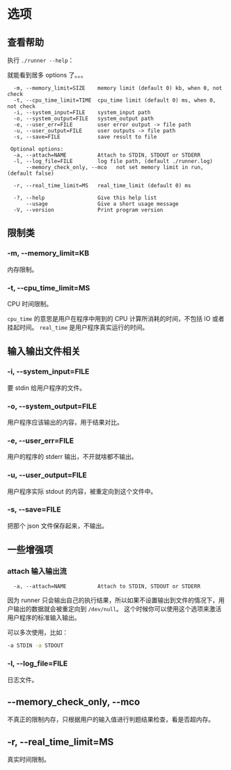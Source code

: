 # 选项

## 查看帮助

执行 `./runner --help`：

就能看到居多 options 了。。。

```shell
  -m, --memory_limit=SIZE    memory limit (default 0) kb, when 0, not check
  -t, --cpu_time_limit=TIME  cpu_time limit (default 0) ms, when 0, not check
  -i, --system_input=FILE    system_input path
  -o, --system_output=FILE   system_output path
  -e, --user_err=FILE        user error output -> file path
  -u, --user_output=FILE     user outputs -> file path
  -s, --save=FILE            save result to file

 Optional options:
  -a, --attach=NAME          Attach to STDIN, STDOUT or STDERR
  -l, --log_file=FILE        log file path, (default ./runner.log)
      --memory_check_only, --mco   not set memory limit in run, (default false)
                            
  -r, --real_time_limit=MS   real_time_limit (default 0) ms

  -?, --help                 Give this help list
      --usage                Give a short usage message
  -V, --version              Print program version
```

## 限制类

### -m, --memory_limit=KB

内存限制。

### -t, --cpu_time_limit=MS

CPU 时间限制。

`cpu_time` 的意思是用户在程序中用到的 CPU 计算所消耗的时间，不包括 IO 或者挂起时间。
`real_time` 是用户程序真实运行的时间。

## 输入输出文件相关

### -i, --system_input=FILE

要 stdin 给用户程序的文件。

### -o, --system_output=FILE

用户程序应该输出的内容，用于结果对比。

### -e, --user_err=FILE

用户的程序的 stderr 输出，不开就啥都不输出。

### -u, --user_output=FILE

用户程序实际 stdout 的内容，被重定向到这个文件中。

### -s, --save=FILE

把那个 json 文件保存起来，不输出。

## 一些增强项

### attach 输入输出流

```txt
  -a, --attach=NAME          Attach to STDIN, STDOUT or STDERR
```

因为 runner 只会输出自己的执行结果，所以如果不设置输出到文件的情况下，用户输出的数据就会被重定向到 `/dev/null`。
这个时候你可以使用这个选项来激活用户程序的标准输入输出。

可以多次使用，比如：

```bash
-a STDIN -a STDOUT
```

### -l, --log_file=FILE

日志文件。

## --memory_check_only, --mco

不真正的限制内存，只根据用户的输入值进行判题结果检查，看是否超内存。

## -r, --real_time_limit=MS

真实时间限制。
